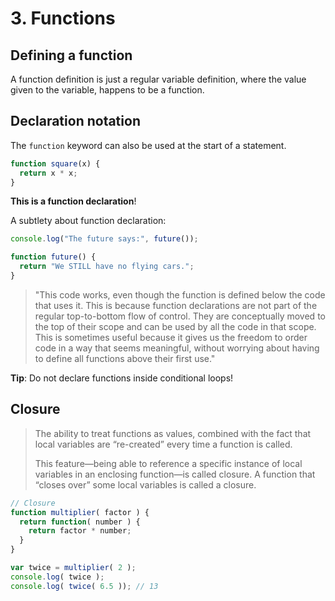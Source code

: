 # 3. Functions

## Defining a function

A function definition is just a regular variable definition, where the value given to the variable, happens to be a function.

## Declaration notation

The `function` keyword can also be used at the start of a statement.

```js
function square(x) {
  return x * x;
}
```

**This is a function declaration**!

A subtlety about function declaration:

```js
console.log("The future says:", future());

function future() {
  return "We STILL have no flying cars.";
}
```
> "This code works, even though the function is defined below the code that uses it. This is because function declarations are not part of the regular top-to-bottom flow of control. They are conceptually moved to the top of their scope and can be used by all the code in that scope. This is sometimes useful because it gives us the freedom to order code in a way that seems meaningful, without worrying about having to define all functions above their first use."

**Tip**: Do not declare functions inside conditional loops!

## Closure

> The ability to treat functions as values, combined with the fact that local variables are “re-created” every time a function is called.
>
> This feature—being able to reference a specific instance of local variables in an enclosing function—is called closure. A function that “closes over” some local variables is called a closure.

```js
// Closure
function multiplier( factor ) {
  return function( number ) {
    return factor * number;
  }
}

var twice = multiplier( 2 );
console.log( twice );
console.log( twice( 6.5 )); // 13
```
